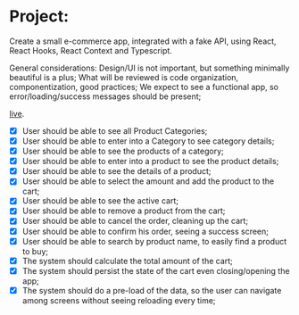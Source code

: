 # Project:
Create a small e-commerce app, integrated with a fake API, using React, React Hooks, React Context and Typescript.

General considerations:
Design/UI is not important, but something minimally beautiful is a plus;
What will be reviewed is code organization, componentization, good practices;
We expect to see a functional app, so error/loading/success messages should be present;

[live](https://effervescent-souffle-3dc516.netlify.app/).

- [x]  User should be able to see all Product Categories;
- [x]  User should be able to enter into a Category to see category details;
- [x]  User should be able to see the products of a category;
- [x]  User should be able to enter into a product to see the product details;
- [x]  User should be able to see the details of a product;
- [x]  User should be able to select the amount and add the product to the cart;
- [x]  User should be able to see the active cart;
- [x]  User should be able to remove a product from the cart;
- [x]  User should be able to cancel the order, cleaning up the cart;
- [x]  User should be able to confirm his order, seeing a success screen;
- [x]  User should be able to search by product name, to easily find a product to buy;
- [x]  The system should calculate the total amount of the cart;
- [x]  The system should persist the state of the cart even closing/opening the app;
- [x]  The system should do a pre-load of the data, so the user can navigate among screens without seeing reloading every time;
